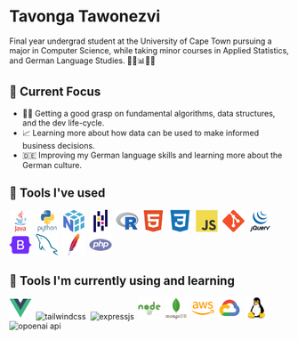 # Tavonga Tawonezvi

Final year undergrad student at the University of Cape Town pursuing<!--, juggling--> a major in Computer Science, while taking minor courses in Applied Statistics, and German Language Studies. 👨‍💻📊🇩🇪

## 🔭 Current Focus

- 👩‍💻 Getting a good grasp on fundamental algorithms, data structures, and the dev life-cycle.
- 📈 Learning more about how data can be used to make informed business decisions.
- 🇩🇪 Improving my German language skills and learning more about the German culture.

## 🚀 Tools I've used

<div>
 <img src="https://github.com/devicons/devicon/blob/master/icons/java/java-original-wordmark.svg" title="java"  alt="java" width="40" height="40"/>&nbsp;
 <img src="https://github.com/devicons/devicon/blob/master/icons/python/python-original-wordmark.svg" title="py" alt="py" width="40" height="40"/>&nbsp;
 <img src="https://github.com/devicons/devicon/blob/master/icons/numpy/numpy-original.svg" title="numpy" alt="numpy" width="40" height="40"/>&nbsp;
 <img src="https://github.com/devicons/devicon/blob/master/icons/pandas/pandas-original.svg" title="pandas" alt="pandas" width="40" height="40"/>&nbsp;
 <img src="https://github.com/devicons/devicon/blob/master/icons/r/r-original.svg" title="r" alt="r" width="40" height="40"/>&nbsp;
 <img src="https://github.com/devicons/devicon/blob/master/icons/html5/html5-plain.svg" title="HTML5" alt="HTML" width="40" height="40"/>&nbsp;
 <img src="https://github.com/devicons/devicon/blob/master/icons/css3/css3-plain.svg"  title="CSS3" alt="CSS" width="40" height="40"/>&nbsp;
 <img src="https://github.com/devicons/devicon/blob/master/icons/javascript/javascript-original.svg" title="JavaScript" alt="JavaScript" width="40" height="40"/>&nbsp;
 <img src="https://github.com/devicons/devicon/blob/master/icons/git/git-original.svg" title="Git" **alt="Git" width="40" height="40"/>&nbsp;
 <img src="https://github.com/devicons/devicon/blob/master/icons/jquery/jquery-original-wordmark.svg" title="jQuery" alt="jQuery" width="40" height="40"/>&nbsp;
 <img src="https://github.com/devicons/devicon/blob/master/icons/bootstrap/bootstrap-plain.svg" title="Bootstrap" alt="Bootstrap" width="40" height="40"/>&nbsp;
  <img src="https://github.com/devicons/devicon/blob/master/icons/mysql/mysql-original.svg" title="mysql" alt="mysql" width="40" height="40"/>&nbsp; 
 <img src="https://github.com/devicons/devicon/blob/master/icons/apache/apache-original.svg" title="Apache" alt="Apache" width="40" height="40"/>&nbsp;
 <img src="https://github.com/devicons/devicon/blob/master/icons/php/php-plain.svg" title="php" alt="php" width="40" height="40"/>&nbsp;

</div>

## 🌱 Tools I'm currently using and learning

<div>
 <img src="https://github.com/devicons/devicon/blob/master/icons/vuejs/vuejs-original.svg" title="vuejs" alt="vuejs" width="40" height="40"/>&nbsp; 
  <img src="https://img.icons8.com/?size=100&id=4PiNHtUJVbLs&format=png&color=000000" title="tailwindcss" alt="tailwindcss" width="40" height="40"/>&nbsp; 
 <img src="https://img.icons8.com/?size=100&id=kg46nzoJrmTR&format=png&color=000000" title="expressjs" alt="expressjs" width="40" height="40"/>&nbsp;
 <img src="https://github.com/devicons/devicon/blob/master/icons/nodejs/nodejs-plain-wordmark.svg" title="nodejs" alt="nodejs" width="40" height="40"/>&nbsp;
 <img src="https://github.com/devicons/devicon/blob/master/icons/mongodb/mongodb-original-wordmark.svg" title="mongodb" alt="mongodb" width="40" height="40"/>&nbsp;
 <img src="https://github.com/devicons/devicon/blob/master/icons/amazonwebservices/amazonwebservices-plain-wordmark.svg" title="amazonwebservices" alt="amazonwebservices" width="40" height="40"/>&nbsp;
 <img src="https://github.com/devicons/devicon/blob/master/icons/googlecloud/googlecloud-original.svg" title="googlecloud" alt="googlecloud" width="40" height="40"/>&nbsp;
 <img src="https://github.com/devicons/devicon/blob/master/icons/linux/linux-original.svg" title="linux" alt="linux" width="40" height="40"/>&nbsp;
 <img src="https://img.icons8.com/?size=100&id=FBO05Dys9QCg&format=png&color=000000" title="openai api" alt="opoenai api" width="40" height="40"/>&nbsp;
 <!-- <img src="https://github.com/devicons/devicon/blob/master/icons/dart/dart-original.svg" title="Dart" alt="Dart" width="40" height="40"/>&nbsp;
 <img src="https://github.com/devicons/devicon/blob/master/icons/flutter/flutter-original.svg" title="flutter" alt="flutter" width="40" height="40"/>&nbsp; -->

</div>

<!--### 🌐 Projects

- [Project 1 Name](link) - Brief description.
- [Project 2 Name](link) - Brief description.
- [Project 3 Name](link) - Brief description.
- [Add more projects with links and descriptions]

### 📫 Connect with Me

- LinkedIn: [Your LinkedIn Profile](link)
- Twitter: [@YourTwitterHandle](https://twitter.com/YourTwitterHandle)
- [Add any other social media or contact links]

Feel free to explore my repositories.-->
